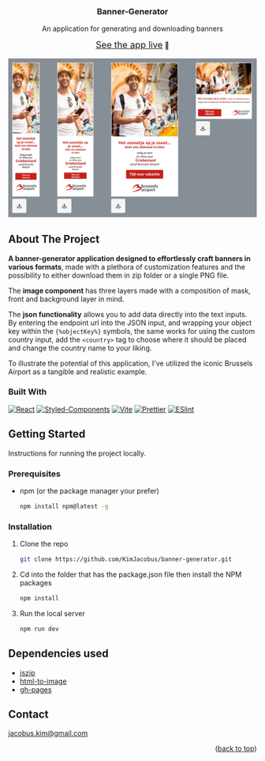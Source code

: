 <br />
<div align="center">

<h3 align="center">Banner-Generator</h3>

  <p align="center">
    An application for generating and downloading banners
  </p>

<a style="font-size: 18px;" href="https://kimjacobus.github.io/banner-generator/">See the app live</a> 🚀
<br/>
<br/>
<img src="example.png" alt="Example Image" width="600"/>

</div>

## About The Project

**A banner-generator application designed to effortlessly craft banners in various formats**,
made with a plethora of customization features and the possibility to either download them in zip folder or a single PNG file.

The **image component** has three layers made with a composition of mask, front and background layer in mind.

The **json functionality** allows you to add data directly into the text inputs. By entering the endpoint url into the JSON input, and wrapping your object key within the `{%objectKey%}` symbols, the same works for using the custom country input, add the `<country>` tag to choose where it should be placed and change the country name to your liking.

To illustrate the potential of this application, I've utilized the iconic Brussels Airport as a tangible and realistic example.

### Built With

[![React][React.js]][React-url]
[![Styled-Components][SC]][SC-url]
[![Vite][Vite]][Vite-url]
[![Prettier][Prettier]][Prettier-url]
[![ESlint][ESlint]][ESlint-url]

## Getting Started

Instructions for running the project locally.

### Prerequisites

- npm (or the package manager your prefer)

  ```sh
  npm install npm@latest -g
  ```

### Installation

1. Clone the repo
   ```sh
   git clone https://github.com/KimJacobus/banner-generator.git
   ```
2. Cd into the folder that has the package.json file then install the NPM packages
   ```sh
   npm install
   ```
3. Run the local server
   ```sh
   npm run dev
   ```

## Dependencies used

- [jszip](https://stuk.github.io/jszip/)
- [html-to-image](https://github.com/bubkoo/html-to-image#readme)
- [gh-pages](https://github.com/tschaub/gh-pages)

## Contact

jacobus.kim@gmail.com

<p align="right">(<a href="#readme-top">back to top</a>)</p>

[React.js]: https://img.shields.io/badge/React-20232A?style=for-the-badge&logo=react&logoColor=61DAFB
[React-url]: https://reactjs.org/
[Vite]: https://img.shields.io/badge/Vite-20232A?style=for-the-badge&logo=vite&logoColor=c061cb
[Vite-url]: https://vitejs.dev/
[SC]: https://img.shields.io/badge/StyledComponents-20232A?style=for-the-badge&logo=styledcomponents&logoColor
[SC-url]: https://styled-components.com/
[Prettier]: https://img.shields.io/badge/prettier-20232A?style=for-the-badge&logo=prettier&logoColor
[Prettier-url]: https://prettier.io/
[ESlint]: https://img.shields.io/badge/eslint-20232A?style=for-the-badge&logo=eslint&logoColor
[ESlint-url]: https://eslint.org/1
